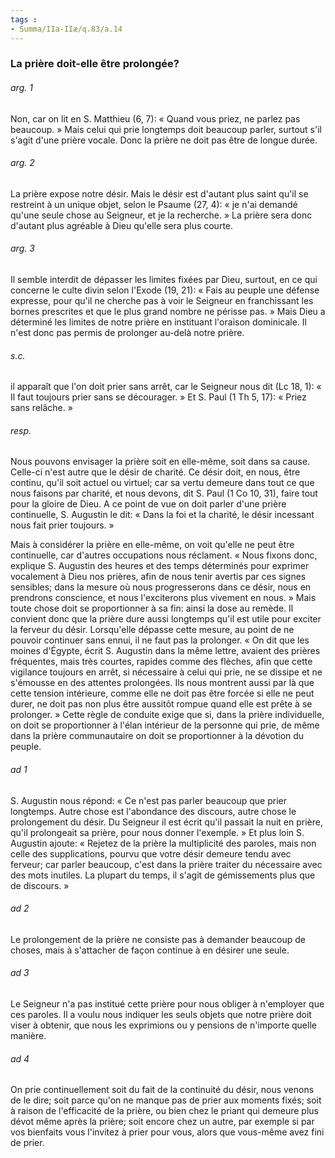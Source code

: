 ```yaml
---
tags : 
- Summa/IIa-IIæ/q.83/a.14
---
```


### La prière doit-elle être prolongée?

###### arg. 1
Non, car on lit en S. Matthieu (6, 7): « Quand vous priez, ne parlez pas beaucoup. » Mais celui qui prie longtemps doit beaucoup parler, surtout s'il s'agit d'une prière vocale. Donc la prière ne doit pas être de longue durée. 

###### arg. 2
La prière expose notre désir. Mais le désir est d'autant plus saint qu'il se restreint à un unique objet, selon le Psaume (27, 4): « je n'ai demandé qu'une seule chose au Seigneur, et je la recherche. » La prière sera donc d'autant plus agréable à Dieu qu'elle sera plus courte. 

###### arg. 3
Il semble interdit de dépasser les limites fixées par Dieu, surtout, en ce qui concerne le culte divin selon l'Exode (19, 21): « Fais au peuple une défense expresse, pour qu'il ne cherche pas à voir le Seigneur en franchissant les bornes prescrites et que le plus grand nombre ne périsse pas. » Mais Dieu a déterminé les limites de notre prière en instituant l'oraison dominicale. Il n'est donc pas permis de prolonger au-delà notre prière. 

###### s.c.
il apparaît que l'on doit prier sans arrêt, car le Seigneur nous dit (Lc 18, 1): « Il faut toujours prier sans se décourager. » Et S. Paul (1 Th 5, 17): « Priez sans relâche. » 

###### resp.
Nous pouvons envisager la prière soit en elle-même, soit dans sa cause. Celle-ci n'est autre que le désir de charité. Ce désir doit, en nous, être continu, qu'il soit actuel ou virtuel; car sa vertu demeure dans tout ce que nous faisons par charité, et nous devons, dit S. Paul (1 Co 10, 31), faire tout pour la gloire de Dieu. A ce point de vue on doit parler d'une prière continuelle, S. Augustin le dit: « Dans la foi et la charité, le désir incessant nous fait prier toujours. » 

Mais à considérer la prière en elle-même, on voit qu'elle ne peut être continuelle, car d'autres occupations nous réclament. « Nous fixons donc, explique S. Augustin des heures et des temps déterminés pour exprimer vocalement à Dieu nos prières, afin de nous tenir avertis par ces signes sensibles; dans la mesure où nous progresserons dans ce désir, nous en prendrons conscience, et nous l'exciterons plus vivement en nous. » Mais toute chose doit se proportionner à sa fin: ainsi la dose au remède. Il convient donc que la prière dure aussi longtemps qu'il est utile pour exciter la ferveur du désir. Lorsqu'elle dépasse cette mesure, au point de ne pouvoir continuer sans ennui, il ne faut pas la prolonger. « On dit que les moines d'Égypte, écrit S. Augustin dans la même lettre, avaient des prières fréquentes, mais très courtes, rapides comme des flèches, afin que cette vigilance toujours en arrêt, si nécessaire à celui qui prie, ne se dissipe et ne s'émousse en des attentes prolongées. Ils nous montrent aussi par là que cette tension intérieure, comme elle ne doit pas être forcée si elle ne peut durer, ne doit pas non plus être aussitôt rompue quand elle est prête à se prolonger. » Cette règle de conduite exige que si, dans la prière individuelle, on doit se proportionner à l'élan intérieur de la personne qui prie, de même dans la prière communautaire on doit se proportionner à la dévotion du peuple. 

###### ad 1
S. Augustin nous répond: « Ce n'est pas parler beaucoup que prier longtemps. Autre chose est l'abondance des discours, autre chose le prolongement du désir. Du Seigneur il est écrit qu'il passait la nuit en prière, qu'il prolongeait sa prière, pour nous donner l'exemple. » Et plus loin S. Augustin ajoute: « Rejetez de la prière la multiplicité des paroles, mais non celle des supplications, pourvu que votre désir demeure tendu avec ferveur; car parler beaucoup, c'est dans la prière traiter du nécessaire avec des mots inutiles. La plupart du temps, il s'agit de gémissements plus que de discours. » 

###### ad 2
Le prolongement de la prière ne consiste pas à demander beaucoup de choses, mais à s'attacher de façon continue à en désirer une seule. 

###### ad 3
Le Seigneur n'a pas institué cette prière pour nous obliger à n'employer que ces paroles. Il a voulu nous indiquer les seuls objets que notre prière doit viser à obtenir, que nous les exprimions ou y pensions de n'importe quelle manière. 

###### ad 4
On prie continuellement soit du fait de la continuité du désir, nous venons de le dire; soit parce qu'on ne manque pas de prier aux moments fixés; soit à raison de l'efficacité de la prière, ou bien chez le priant qui demeure plus dévot même après la prière; soit encore chez un autre, par exemple si par vos bienfaits vous l'invitez à prier pour vous, alors que vous-même avez fini de prier. 

